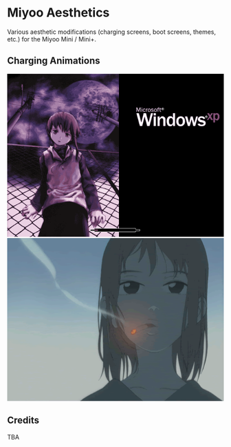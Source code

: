 # Miyoo Aesthetics
Various aesthetic modifications (charging screens, boot screens, themes, etc.) for the Miyoo Mini / Mini+.

## Charging Animations
![](https://github.com/faithvoid/Miyoo-Aesthetics/blob/main/Serial%20Experiments%20Lain/screenshots/original.webp)
![](FLCL/screenshots/original.gif) 


## Credits
TBA
